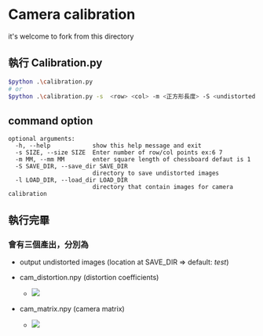 # Camera calibration 
it's welcome to fork from  this directory

## 執行 Calibration.py 
```bash
$python .\calibration.py 
# or
$python .\calibration.py -s  <row> <col> -m <正方形長度> -S <undistorted img儲存位置> -l <供矯正的img位置>
```


##  command option
```
optional arguments:
  -h, --help            show this help message and exit
  -s SIZE, --size SIZE  Enter number of row/col points ex:6 7
  -m MM, --mm MM        enter square length of chessboard defaut is 1  
  -S SAVE_DIR, --save_dir SAVE_DIR
                        directory to save undistorted images
  -l LOAD_DIR, --load_dir LOAD_DIR
                        directory that contain images for camera calibration
```
## 執行完畢
### 會有三個產出，分別為
* output undistorted images (location at SAVE_DIR => default: *test*)
* cam_distortion.npy (distortion coefficients)
  * ![](https://i.imgur.com/KphYWM1.png)

* cam_matrix.npy (camera matrix)
  * ![](https://i.imgur.com/TnojboV.png)

